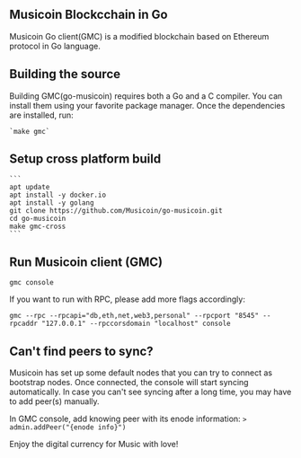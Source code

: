 ## Musicoin Blockcchain in Go

Musicoin Go client(GMC) is a modified blockchain based on Ethereum protocol in Go language.

## Building the source

Building GMC(go-musicoin) requires both a Go and a C compiler.
You can install them using your favorite package manager.
Once the dependencies are installed, run:

    `make gmc`

## Setup cross platform build
    ```
    apt update
    apt install -y docker.io
    apt install -y golang
    git clone https://github.com/Musicoin/go-musicoin.git
    cd go-musicoin
    make gmc-cross
    ```

## Run Musicoin client (GMC)

`gmc console`

If you want to run with RPC, please add more flags accordingly:

`gmc --rpc --rpcapi="db,eth,net,web3,personal" --rpcport "8545" --rpcaddr "127.0.0.1" --rpccorsdomain "localhost" console`

## Can't find peers to sync?
Musicoin has set up some default nodes that you can try to connect as bootstrap nodes. Once connected, the console will start syncing automatically. In case you can't see syncing after a long time, you may have to add peer(s) manually.

In GMC console, add knowing peer with its enode information:
`> admin.addPeer("{enode info}")`

Enjoy the digital currency for Music with love!

